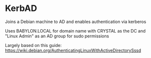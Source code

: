 # KerbAD
Joins a Debian machine to AD and enables authentication via kerberos

Uses BABYLON.LOCAL for domain name with CRYSTAL as the DC and "Linux Admin" as an AD group for sudo permissions

Largely based on this guide: https://wiki.debian.org/AuthenticatingLinuxWithActiveDirectorySssd